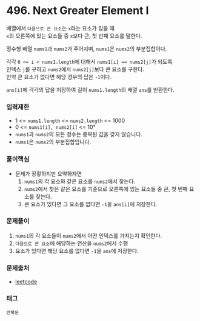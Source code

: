 # 496. Next Greater Element I
배열에서 `다음으로 큰 요소`는 `x`라는 요소가 있을 때  
`x`의 오른쪽에 있는 요소들 중 `x`보다 큰, 첫 번째 요소를 말한다.  

정수형 배열 `nums1`과 `nums2`가 주어지며, `nums1`은 `nums2`의 부분집합이다.

각각 `0 <= i < nums1.length`에 대해서 `nums1[i] == nums2[j]`가 되도록  
인덱스 `j`를 구하고 `nums2`에서 `nums2[j]`보다 큰 요소를 구한다.  
만약 큰 요소가 없다면 해당 경우의 답은 `-1`이다.  

`ans[i]`에 각각의 답을 저장하여 길이 `nums1.length`의 배열 `ans`를 반환한다.
### 입력제한
- 1 <= `nums1.length` <= `nums2.length` <= 1000
- 0 <= `nums1[i], nums2[i]` <= 10⁴
- `nums1`과 `nums2`의 모든 정수는 중복된 값을 갖지 않습니다.
- `nums1`은 `nums2`의 부분집합입니다.
### 풀이핵심
- 문제가 장황하지만 요약하자면
  1. `nums1`의 각 요소와 같은 요소를 `nums2`에서 찾는다.
  2. `nums2`에서 찾은 같은 요소를 기준으로 오른쪽에 있는 요소들 중 큰, 첫 번째 요소를 찾는다.
  3. 큰 요소가 있다면 그 요소를 없다면 `-1`을 `ans[i]`에 저장한다.
### 문제풀이
1. `nums1`의 각 요소들이 `nums2`에서 어떤 인덱스를 가지는지 확인한다.
2. `다음으로 큰 요소`에 해당하는 연산을 `nums2`에서 수행
3. 요소가 있다면 해당 요소를 없다면 `-1`을 `ans`에 저장한다.
### 문제출처
- [leetcode](https://leetcode.com/problems/next-greater-element-i/)
### 태그
`반복문`